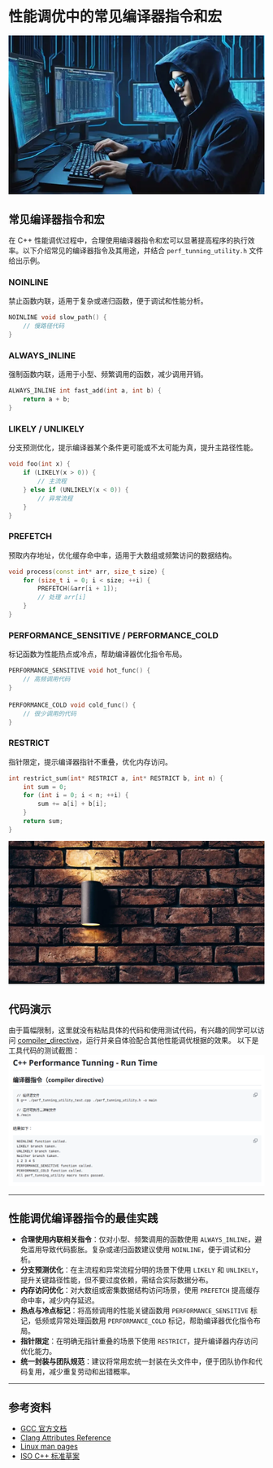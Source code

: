 # 性能调优中的常见编译器指令和宏
![hacker](pic/hacker.png)

## 常见编译器指令和宏
在 C++ 性能调优过程中，合理使用编译器指令和宏可以显著提高程序的执行效率。以下介绍常见的编译器指令及其用途，并结合 `perf_tunning_utility.h` 文件给出示例。

### NOINLINE
禁止函数内联，适用于复杂或递归函数，便于调试和性能分析。

```cpp
NOINLINE void slow_path() {
    // 慢路径代码
}
```

### ALWAYS_INLINE
强制函数内联，适用于小型、频繁调用的函数，减少调用开销。

```cpp
ALWAYS_INLINE int fast_add(int a, int b) {
    return a + b;
}
```

### LIKELY / UNLIKELY
分支预测优化，提示编译器某个条件更可能或不太可能为真，提升主路径性能。

```cpp
void foo(int x) {
    if (LIKELY(x > 0)) {
        // 主流程
    } else if (UNLIKELY(x < 0)) {
        // 异常流程
    }
}
```

### PREFETCH
预取内存地址，优化缓存命中率，适用于大数组或频繁访问的数据结构。

```cpp
void process(const int* arr, size_t size) {
    for (size_t i = 0; i < size; ++i) {
        PREFETCH(&arr[i + 1]);
        // 处理 arr[i]
    }
}
```

### PERFORMANCE_SENSITIVE / PERFORMANCE_COLD
标记函数为性能热点或冷点，帮助编译器优化指令布局。

```cpp
PERFORMANCE_SENSITIVE void hot_func() {
    // 高频调用代码
}

PERFORMANCE_COLD void cold_func() {
    // 很少调用的代码
}
```

### RESTRICT
指针限定，提示编译器指针不重叠，优化内存访问。

```cpp
int restrict_sum(int* RESTRICT a, int* RESTRICT b, int n) {
    int sum = 0;
    for (int i = 0; i < n; ++i) {
        sum += a[i] + b[i];
    }
    return sum;
}
```

![tuning_light](pic/tuning_light.png)

## 代码演示
由于篇幅限制，这里就没有粘贴具体的代码和使用测试代码，有兴趣的同学可以访问 [compiler_directive](https://github.com/sky-co/cpp_performance_tunning/tree/main/Run_Time)，运行并亲自体验配合其他性能调优根据的效果。
以下是工具代码的测试截图：
![compiler_directive](pic/compiler_directive.png)

---

## 性能调优编译器指令的最佳实践
- **合理使用内联相关指令**：仅对小型、频繁调用的函数使用 `ALWAYS_INLINE`，避免滥用导致代码膨胀。复杂或递归函数建议使用 `NOINLINE`，便于调试和分析。
- **分支预测优化**：在主流程和异常流程分明的场景下使用 `LIKELY` 和 `UNLIKELY`，提升关键路径性能，但不要过度依赖，需结合实际数据分布。
- **内存访问优化**：对大数组或密集数据结构访问场景，使用 `PREFETCH` 提高缓存命中率，减少内存延迟。
- **热点与冷点标记**：将高频调用的性能关键函数用 `PERFORMANCE_SENSITIVE` 标记，低频或异常处理函数用 `PERFORMANCE_COLD` 标记，帮助编译器优化指令布局。
- **指针限定**：在明确无指针重叠的场景下使用 `RESTRICT`，提升编译器内存访问优化能力。
- **统一封装与团队规范**：建议将常用宏统一封装在头文件中，便于团队协作和代码复用，减少重复劳动和出错概率。

---

## 参考资料

- [GCC 官方文档](https://gcc.gnu.org/onlinedocs)
- [Clang Attributes Reference](https://clang.llvm.org/docs/AttributeReference.html)
- [Linux man pages](https://man7.org/linux/man-pages)
- [ISO C++ 标准草案](https://isocpp.org/std/the-standard)
